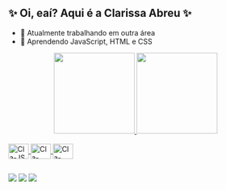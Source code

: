## ✨ Oi, eaí? Aqui é a Clarissa Abreu ✨
 
- 🦑 Atualmente trabalhando em outra área
- 🧠 Aprendendo JavaScript, HTML e CSS

<div align="center">
  <a href="https://github.com/clarissagabreu">
  <img height="160em" src="https://github-readme-stats.vercel.app/api?username=clarissagabreu&show_icons=true&theme=jolly&include_all_commits=true&count_private=true"/>
  <img height="160em" src="https://github-readme-stats.vercel.app/api/top-langs/?username=clarissagabreu&layout=compact&langs_count=7&theme=jolly"/>
</div>
<div style="display: inline_block"><br>
  <img align="center" alt="Cla-JS" height="30" width="40" src="https://cdn.jsdelivr.net/gh/devicons/devicon/icons/javascript/javascript-plain.svg">
  <img align="center" alt="Cla-HTML" height="30" width="40" src="https://cdn.jsdelivr.net/gh/devicons/devicon/icons/html5/html5-plain.svg">
  <img align="center" alt="Cla-CSS" height="30" width="40" src="https://cdn.jsdelivr.net/gh/devicons/devicon/icons/css3/css3-plain.svg">
</div> 

 ## 
 <div> 
 
  <a href = "mailto:clarissagbarbosa@gmail.com"><img src="https://img.shields.io/badge/-Gmail-%23333?style=for-the-badge&logo=gmail&logoColor=white" target="_blank"></a>
  <a href="hhttps://www.linkedin.com/in/clarissaguimaraesabreu/" target="_blank"><img src="https://img.shields.io/badge/-LinkedIn-%230077B5?style=for-the-badge&logo=linkedin&logoColor=white" target="_blank"></a> 
 <a href = "https://codepen.io/clarissagabreu"><img src="https://img.shields.io/badge/Codepen-000000?style=for-the-badge&logo=codepen&logoColor=white"></a>
 
